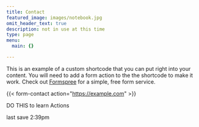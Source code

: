 ```yaml
---
title: Contact
featured_image: images/notebook.jpg
omit_header_text: true
description: not in use at this time
type: page
menu:
  main: {}

---
```

This is an example of a custom shortcode that you can put right into your content. You will need to add a form action to the the shortcode to make it work. Check out [Formspree](https://formspree.io/) for a simple, free form service.

{{< form-contact action="https://example.com"  >}}

DO THIS to learn Actions

last save 2:39pm